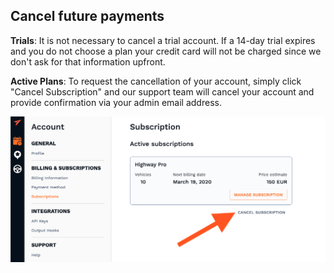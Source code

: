 ## Cancel future payments

**Trials**: It is not necessary to cancel a trial account. If a 14-day trial expires and you do not choose a plan your credit card will not be charged since we don't ask for that information upfront.

**Active Plans**: To request the cancellation of your account, simply click "Cancel Subscription" and our support team will cancel your account and provide confirmation via your admin email address.

![Cancel plan](../images/cancel_plan.png)